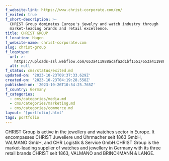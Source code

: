 ```yaml
---
f_website-link: https://www.christ-corporate.com/en/
f_exited: true
f_short-description: >-
  CHRIST Group dominates Europe's jewelry and watch industry through
  market-leading brands and retail excellence.
title: CHRIST GROUP
f_location: Hagen
f_website-name: christ-corporate.com
slug: christ-group
f_logotype:
  url: >-
    https://uploads-ssl.webflow.com/653a411988acafa2d1bf1551/653a411988acafa2d1bf161b_64f85d833c539def141aa5b6_christ.png
  alt: null
f_status: cms/status/exited.md
updated-on: '2023-10-23T09:37:33.629Z'
created-on: '2023-10-23T04:19:28.558Z'
published-on: '2023-10-26T10:54:25.765Z'
f_country: Germany
f_categories:
  - cms/categories/media.md
  - cms/categories/marketing.md
  - cms/categories/commerce.md
layout: '[portfolio].html'
tags: portfolio
---
```


CHRIST Group is active in the jewellery and watches sector in Europe. It encompasses CHRIST Juweliere und Uhrmacher seit 1863 GmbH, VALMANO GmbH, and CHR Logistik & Service GmbH.CHRIST Group is the market-leading supplier of watches and jewellery in Germany with its three retail brands CHRIST seit 1863, VALMANO and BRINCKMANN & LANGE.
